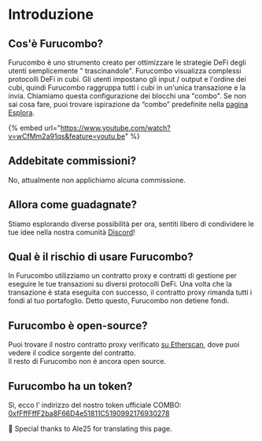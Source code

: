 # Introduzione

## Cos'è Furucombo?

Furucombo è uno strumento creato per ottimizzare le strategie DeFi degli utenti semplicemente " trascinandole". Furucombo visualizza complessi protocolli DeFi in cubi. Gli utenti impostano gli input / output e l'ordine dei cubi, quindi Furucombo raggruppa tutti i cubi in un'unica transazione e la invia. Chiamiamo questa configurazione dei blocchi una "combo". Se non sai cosa fare, puoi trovare ispirazione da “combo” predefinite nella [pagina Esplora](https://furucombo.app/explore).

{% embed url="https://www.youtube.com/watch?v=wCfMm2a91qs&feature=youtu.be" %}

## Addebitate commissioni?

No, attualmente non applichiamo alcuna commissione.

## Allora come guadagnate?

Stiamo esplorando diverse possibilità per ora, sentiti libero di condividere le tue idee nella nostra comunità [Discord](https://discord.furucombo.app/)!

## Qual è il rischio di usare Furucombo?

In Furucombo utilizziamo un contratto proxy e contratti di gestione per eseguire le tue transazioni su diversi protocolli DeFi. Una volta che la transazione è stata eseguita con successo, il contratto proxy rimanda tutti i fondi al tuo portafoglio. Detto questo, Furucombo non detiene fondi.

## Furucombo è open-source?

Puoi trovare il nostro contratto proxy verificato [su Etherscan](https://etherscan.io/accounts/label/Furucombo), dove puoi vedere il codice sorgente del contratto. \
Il resto di Furucombo non è ancora open source.

## Furucombo ha un token?

Sì, ecco l’ indirizzo del nostro token ufficiale COMBO: [0xfFffFffF2ba8F66D4e51811C5190992176930278](https://etherscan.io/token/0xfFffFffF2ba8F66D4e51811C5190992176930278)

🧊 Special thanks to Ale25 for translating this page.
